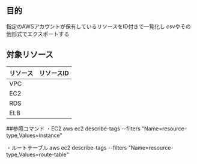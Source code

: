 ## 目的
指定のAWSアカウントが保有しているリソースをID付きで一覧化し
csvやその他形式でエクスポートする


## 対象リソース
| リソース | リソースID |
|--------|--------|
|VPC||
|EC2||
|RDS||
|ELB||

##参照コマンド
・EC2
aws ec2 describe-tags --filters "Name=resource-type,Values=instance"

・ルートテーブル
aws ec2 describe-tags --filters "Name=resource-type,Values=route-table"

